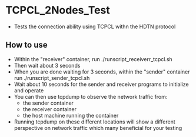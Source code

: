 # TCPCL\_2Nodes\_Test
* Tests the connection ability using TCPCL withn the HDTN protocol

## How to use
* Within the "receiver" container, run ./runscript\_receiverr\_tcpcl.sh
* Then wait about 3 seconds
* When you are done waiting for 3 seconds, within the "sender" container run ./runscript\_sender\_tcpcl.sh
* Wait about 10 seconds for the sender and receiver programs to initialize and operate
* You can then use tcpdump to observe the network traffic from:
    * the sender container
    * the receiver container
    * the host machine running the container
* Running tcpdump on these different locations will show a different perspective on network traffic which many beneficial for your testing


